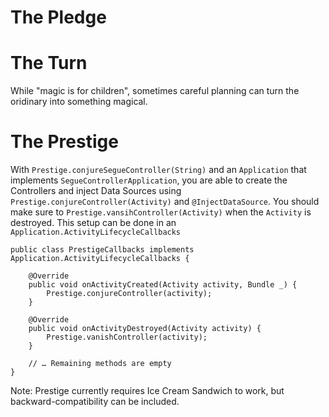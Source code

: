 # The Pledge

<state of Android development>

# The Turn

While "magic is for children", sometimes careful planning can turn the oridinary into something magical.

<what that code becomes>

# The Prestige

With `Prestige.conjureSegueController(String)` and an `Application` that implements `SegueControllerApplication`, you are able to create the Controllers and inject Data Sources using `Prestige.conjureController(Activity)` and `@InjectDataSource`. You should make sure to `Prestige.vansihController(Activity)` when the `Activity` is destroyed. This setup can be done in an `Application.ActivityLifecycleCallbacks`

```
public class PrestigeCallbacks implements Application.ActivityLifecycleCallbacks {
	
	@Override
	public void onActivityCreated(Activity activity, Bundle _) {
		Prestige.conjureController(activity);
	}
	
	@Override
	public void onActivityDestroyed(Activity activity) {
		Prestige.vanishController(activity);
	}
	
	// … Remaining methods are empty
}
```

Note: Prestige currently requires Ice Cream Sandwich to work, but backward-compatibility can be included.